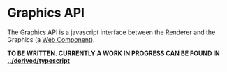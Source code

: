# Graphics API

The Graphics API is a javascript interface between the Renderer and the Graphics (a [Web Component](https://developer.mozilla.org/en-US/docs/Web/API/Web_components)).

**TO BE WRITTEN. CURRENTLY A WORK IN PROGRESS CAN BE FOUND IN [../derived/typescript](../derived/typescript/README.md)**

